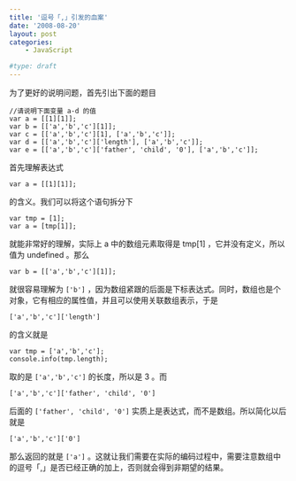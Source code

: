 ```yaml
---
title: '逗号「,」引发的血案'
date: '2008-08-20'
layout: post
categories:
    - JavaScript

#type: draft
---
```


为了更好的说明问题，首先引出下面的题目

```
//请说明下面变量 a-d 的值
var a = [[1][1]];
var b = [['a','b','c'][1]];
var c = [['a','b','c'][1], ['a','b','c']];
var d = [['a','b','c']['length'], ['a','b','c']];
var e = [['a','b','c']['father', 'child', '0'], ['a','b','c']];
```

首先理解表达式

    var a = [[1][1]];

的含义。我们可以将这个语句拆分下

```
var tmp = [1];
var a = [tmp[1]];
```

就能非常好的理解，实际上 a 中的数组元素取得是 tmp[1] ，它并没有定义，所以值为 undefined 。那么

    var b = [['a','b','c'][1]];

就很容易理解为 `['b']` ，因为数组紧跟的后面是下标表达式。同时，数组也是个对象，它有相应的属性值，并且可以使用关联数组表示，于是

    ['a','b','c']['length']

的含义就是

```
var tmp = ['a','b','c'];
console.info(tmp.length);
```

取的是 `['a','b','c']` 的长度，所以是 3 。而

    ['a','b','c']['father', 'child', '0']

后面的 `['father', 'child', '0']` 实质上是表达式，而不是数组。所以简化以后就是

    ['a','b','c']['0']

那么返回的就是 `['a']` 。这就让我们需要在实际的编码过程中，需要注意数组中的逗号「,」是否已经正确的加上，否则就会得到非期望的结果。
